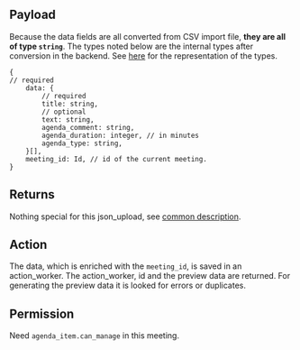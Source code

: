 ## Payload

Because the data fields are all converted from CSV import file, **they are all of type `string`**. 
The types noted below are the internal types after conversion in the backend. See [here](https://github.com/OpenSlides/OpenSlides/wiki/preface_special_imports#internal-types) for the representation of the types.
```
{
// required
    data: {
        // required
        title: string,
        // optional
        text: string,
        agenda_comment: string,
        agenda_duration: integer, // in minutes
        agenda_type: string,
    }[],
    meeting_id: Id, // id of the current meeting.
}
```
## Returns

Nothing special for this json_upload, see [common description](preface_special_imports#general-format-of-the-result-send-to-the-client-for-preview).

## Action
The data, which is enriched with the `meeting_id`, is saved in an action_worker. The action_worker, id and the preview data are returned. For generating the preview data it is looked for errors or duplicates.

## Permission
Need `agenda_item.can_manage` in this meeting.